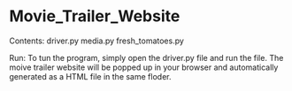 # Movie_Trailer_Website

Contents:
	driver.py
	media.py
	fresh_tomatoes.py

Run:
	To tun the program, simply open the driver.py file and run the file.
	The moive trailer website will be popped up in your browser and automatically generated as a HTML file in the same floder.
